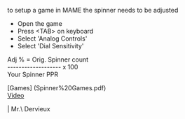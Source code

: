to setup a game in MAME the spinner needs to be adjusted 

- Open the game </BR>
- Press \<TAB\> on keyboard </BR>
- Select 'Analog Controls' </BR>
- Select 'Dial Sensitivity' </BR>
  
Adj % = Orig. Spinner count </BR>
-------------------   x  100 </BR>
         Your Spinner PPR </BR>
  
  [Games] (Spinner%20Games.pdf) </BR>
  [Video](https://www.youtube.com/watch?v=0_aIkkObZWM&t=2s) </BR>
  
  | Mr.\ Dervieux
